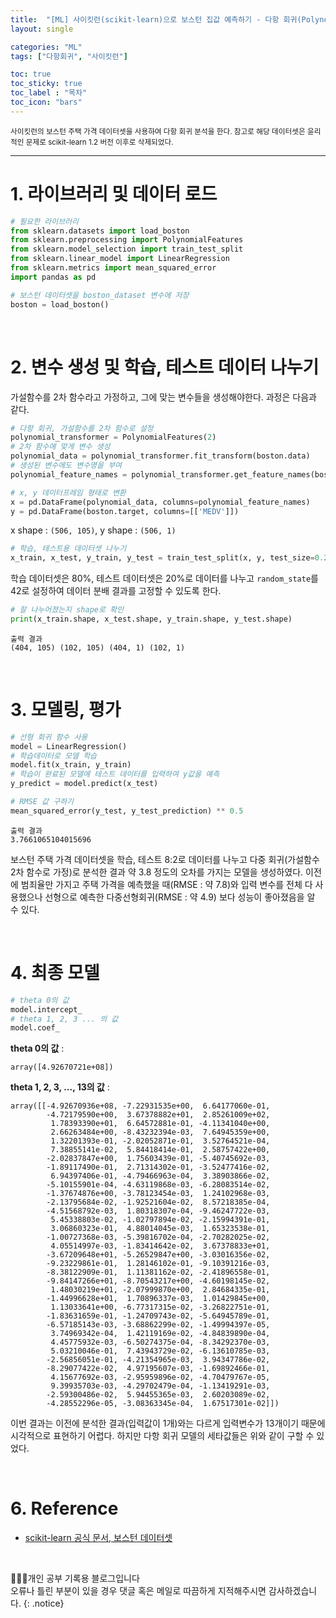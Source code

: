 ```yaml
---
title:  "[ML] 사이킷런(scikit-learn)으로 보스턴 집값 예측하기 - 다항 회귀(Polynomial Regression)"
layout: single

categories: "ML"
tags: ["다항회귀", "사이킷런"]

toc: true
toc_sticky: true
toc_label : "목차"
toc_icon: "bars"
---
```


<small>사이킷런의 보스턴 주택 가격 데이터셋을 사용하여 다항 회귀 분석을 한다. 참고로 해당 데이터셋은 윤리적인 문제로 scikit-learn 1.2 버전 이후로 삭제되었다.</small>

***


# 1. 라이브러리 및 데이터 로드
```python
# 필요한 라이브러리
from sklearn.datasets import load_boston
from sklearn.preprocessing import PolynomialFeatures
from sklearn.model_selection import train_test_split
from sklearn.linear_model import LinearRegression
from sklearn.metrics import mean_squared_error
import pandas as pd  

# 보스턴 데이터셋을 boston_dataset 변수에 저장
boston = load_boston()
```

<br>

# 2. 변수 생성 및 학습, 테스트 데이터 나누기
가설함수를 2차 함수라고 가정하고, 그에 맞는 변수들을 생성해야한다. 과정은 다음과 같다.

```python
# 다항 회귀, 가설함수를 2차 함수로 설정
polynomial_transformer = PolynomialFeatures(2)
# 2차 함수에 맞게 변수 생성 
polynomial_data = polynomial_transformer.fit_transform(boston.data)
# 생성된 변수에도 변수명을 부여
polynomial_feature_names = polynomial_transformer.get_feature_names(boston.feature_names)

# x, y 데이터프레임 형태로 변환
x = pd.DataFrame(polynomial_data, columns=polynomial_feature_names)
y = pd.DataFrame(boston.target, columns=[['MEDV']])
```

x shape : ```(506, 105)```, y shape : ```(506, 1)```

```python
# 학습, 테스트용 데이터셋 나누기
x_train, x_test, y_train, y_test = train_test_split(x, y, test_size=0.2, random_state=42)
```

학습 데이터셋은 80%, 테스트 데이터셋은 20%로 데이터를 나누고 ```random_state```를 42로 설정하여 데이터 분배 결과를 고정할 수 있도록 한다.

```python
# 잘 나누어졌는지 shape로 확인
print(x_train.shape, x_test.shape, y_train.shape, y_test.shape)
```
```
출력 결과
(404, 105) (102, 105) (404, 1) (102, 1)
```

<br>

# 3. 모델링, 평가
```python
# 선형 회귀 함수 사용
model = LinearRegression()
# 학습데이터로 모델 학습
model.fit(x_train, y_train)
# 학습이 완료된 모델에 테스트 데이터를 입력하여 y값을 예측
y_predict = model.predict(x_test)

# RMSE 값 구하기
mean_squared_error(y_test, y_test_prediction) ** 0.5
```
```
출력 결과
3.7661065104015696
```

보스턴 주택 가격 데이터셋을 학습, 테스트 8:2로 데이터를 나누고 다중 회귀(가설함수 2차 함수로 가정)로 분석한 결과 약 3.8 정도의 오차를 가지는 모델을 생성하였다. 이전에 범죄율만 가지고 주택 가격을 예측했을 때(RMSE : 약 7.8)와 입력 변수를 전체 다 사용했으나 선형으로 예측한 다중선형회귀(RMSE : 약 4.9) 보다 성능이 좋아졌음을 알 수 있다.

<br>

# 4. 최종 모델

```python
# theta 0의 값
model.intercept_
# theta 1, 2, 3 ... 의 값
model.coef_
```
**theta 0의 값** :
```
array([4.92670721e+08])
```
**theta 1, 2, 3, ..., 13의 값** : 
```
array([[-4.92670936e+08, -7.22931535e+00,  6.64177060e-01,
        -4.72179590e+00,  3.67378882e+01,  2.85261009e+02,
         1.78393390e+01,  6.64572881e-01, -4.11341040e+00,
         2.66263484e+00, -8.43232394e-03,  7.64945359e+00,
         1.32201393e-01, -2.02052871e-01,  3.52764521e-04,
         7.38855141e-02,  5.84418414e-01,  2.58757422e+00,
        -2.02837847e+00,  1.75603439e-01, -5.40745692e-03,
        -1.89117490e-01,  2.71314302e-01, -3.52477416e-02,
         6.94397406e-01, -4.79466963e-04,  3.38903866e-02,
        -5.10155901e-04, -4.63119868e-03, -6.28083514e-02,
        -1.37674876e+00, -3.78123454e-03,  1.24102968e-03,
        -2.13795684e-02, -1.92521604e-02,  8.57218385e-04,
        -4.51568792e-03,  1.80318307e-04, -9.46247722e-03,
         5.45338803e-02, -1.02797894e-02, -2.15994391e-01,
         3.06860323e-01,  4.88014045e-03,  1.65323538e-01,
        -1.00727368e-03, -5.39816702e-04, -2.70282025e-02,
         4.05514997e-03, -1.83414642e-02,  3.67378833e+01,
        -3.67209648e+01, -5.26529847e+00, -3.03016356e-02,
        -9.23229861e-01,  1.28146102e-01, -9.10391216e-03,
        -8.38122909e-01,  1.11381162e-02, -2.41896558e-01,
        -9.84147266e+01, -8.70543217e+00, -4.60198145e-02,
         1.48030219e+01, -2.07999870e+00,  2.84684335e-01,
        -1.44996628e+01,  1.70896337e-03,  1.01429845e+00,
         1.13033641e+00, -6.77317315e-02, -3.26822751e-01,
        -1.83631659e-01, -1.24709743e-02, -5.64945789e-01,
        -6.57185143e-03, -3.68862299e-02, -1.49994397e-05,
         3.74969342e-04,  1.42119169e-02, -4.84839890e-04,
         4.45775932e-03, -6.50274375e-04, -8.34292370e-03,
         5.03210046e-01,  7.43943729e-02, -6.13610785e-03,
        -2.56856051e-01, -4.21354965e-03,  3.94347786e-02,
        -8.29077422e-02,  4.97195607e-03, -1.69892466e-01,
         4.15677692e-03, -2.95959896e-02, -4.70479767e-05,
         9.39935703e-03, -4.29702479e-04, -1.13419291e-03,
        -2.59300486e-02,  5.94455365e-03,  2.60203089e-02,
        -4.28552296e-05, -3.08363345e-04,  1.67517301e-02]])
```

이번 결과는 이전에 분석한 결과(입력값이 1개)와는 다르게 입력변수가 13개이기 때문에 시각적으로 표현하기 어렵다. 하지만 다항 회귀 모델의 세타값들은 위와 같이 구할 수 있었다.

<br>

# 6. Reference
- [scikit-learn 공식 문서, 보스턴 데이터셋](https://scikit-learn.org/0.15/modules/generated/sklearn.datasets.load_boston.html)

<br>

👩🏻‍💻개인 공부 기록용 블로그입니다
<br>오류나 틀린 부분이 있을 경우 댓글 혹은 메일로 따끔하게 지적해주시면 감사하겠습니다.
{: .notice}